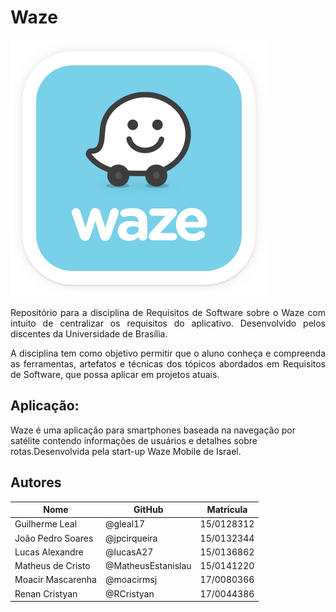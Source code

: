 # Waze

![Waze](img/waze-logo.png)

<p align="justify">
Repositório para a disciplina de Requisitos de Software sobre o Waze com intuito de centralizar os requisitos do aplicativo. Desenvolvido pelos discentes da Universidade de Brasília.
</p>

<p align="justify">
A disciplina tem como objetivo permitir que o aluno conheça e compreenda as ferramentas, artefatos e técnicas dos tópicos abordados em Requisitos de Software, que possa aplicar em projetos atuais.

</p>

## Aplicação:


Waze é uma aplicação para smartphones baseada na navegação por satélite contendo informações de usuários e detalhes sobre rotas.Desenvolvida pela start-up Waze Mobile de Israel.



## Autores

| Nome | GitHub | Matricula | 
|------|--------|-----------| 
|Guilherme Leal| @gleal17 | 15/0128312 |
|João Pedro Soares| @jpcirqueira |15/0132344|
|Lucas Alexandre|@lucasA27 | 15/0136862|
|Matheus de Cristo|@MatheusEstanislau | 15/0141220|
|Moacir Mascarenha|@moacirmsj|17/0080366 |
|Renan Cristyan |@RCristyan| 17/0044386 |